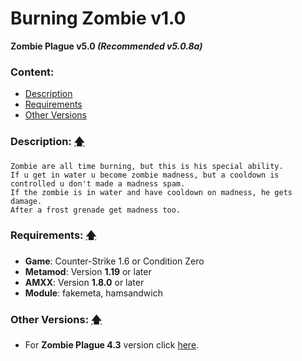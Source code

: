 # Burning Zombie v1.0
**Zombie Plague v5.0 _(Recommended v5.0.8a)_**

### Content:
+ [Description](#description)
+ [Requirements](#requirements)
+ [Other Versions](#other-versions)

### Description: [🡅](#burning-zombie-v10)
```
Zombie are all time burning, but this is his special ability.
If u get in water u become zombie madness, but a cooldown is controlled u don't made a madness spam.
If the zombie is in water and have cooldown on madness, he gets damage.
After a frost grenade get madness too.
```

### Requirements: [🡅](#burning-zombie-v10)
+ **Game**: Counter-Strike 1.6 or Condition Zero
+ **Metamod**: Version **1.19** or later
+ **AMXX**: Version **1.8.0** or later
+ **Module**: fakemeta, hamsandwich

### Other Versions: [🡅](#burning-zombie-v10)
+ For **Zombie Plague 4.3** version click [here](../%5BZP43%5D%20Class%20-%20Burning%20Zombie).
